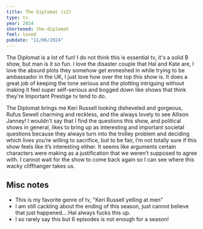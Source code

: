 ```yaml
---
title: The Diplomat (s2)
type: tv
year: 2024
shortened: the-diplomat
feel: loved
pubdate: "11/06/2024"
---
```


The Diplomat is a lot of fun! I do not think this is essential tv, it's a solid B show, but man is it so fun. I love the disaster couple that Hal and Kate are, I love the absurd plots they somehow get enmeshed in while trying to be ambassador in the UK, I just love how over the top this show is. It does a great job of keeping the tone serious and the plotting intriguing without making it feel super self-serious and bogged down like shows that think they're Important Prestige tv tend to do.

The Diplomat brings me Keri Russell looking disheveled and gorgeous, Rufus Sewell charming and reckless, and the always lovely to see Allison Janney! I wouldn't say that I find the questions this show, and political shows in general, likes to bring up as interesting and important societal questions because they always turn into the trolley problem and deciding which lives you’re willing to sacrifice, but to be fair, I’m not totally sure if this show feels like it’s interesting either. It seems like arguments certain characters were making as a justification that we weren’t supposed to agree with. I cannot wait for the show to come back again so I can see where this wacky cliffhanger takes us.

## Misc notes

- This is my favorite genre of tv, "Keri Russell yelling at men"
- I am still cackling about the ending of this season, just cannot believe that just happened....Hal always fucks this up.
- I so rarely say this but 6 episodes is not enough for a season!
